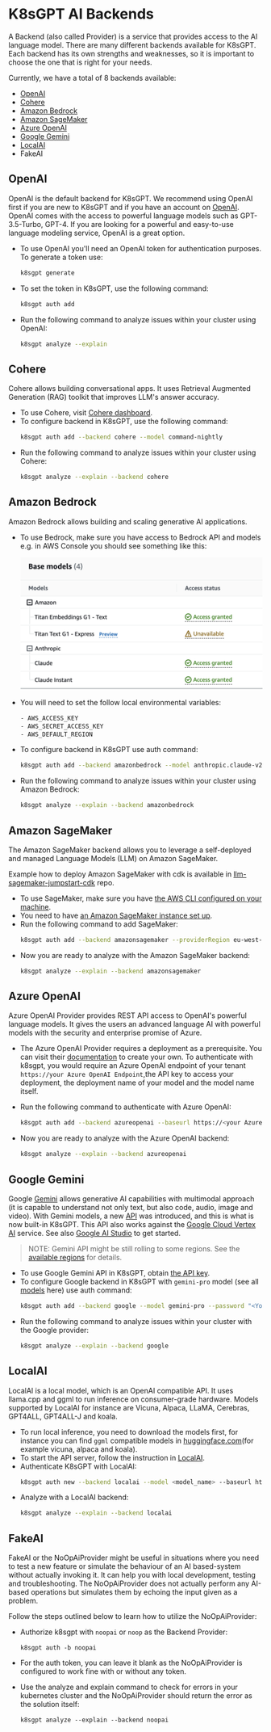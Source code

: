 # K8sGPT AI Backends

A Backend (also called Provider) is a service that provides access to the AI language model. There are many different backends available for K8sGPT. Each backend has its own strengths and weaknesses, so it is important to choose the one that is right for your needs.

Currently, we have a total of 8 backends available:

- [OpenAI](https://openai.com/)
- [Cohere](https://cohere.com/)
- [Amazon Bedrock](https://aws.amazon.com/bedrock/)
- [Amazon SageMaker](https://aws.amazon.com/sagemaker/)
- [Azure OpenAI](https://azure.microsoft.com/en-us/products/cognitive-services/openai-service)
- [Google Gemini](https://ai.google.dev/docs/gemini_api_overview)
- [LocalAI](https://github.com/go-skynet/LocalAI)
- FakeAI

## OpenAI

OpenAI is the default backend for K8sGPT. We recommend using OpenAI first if you are new to K8sGPT and if you have an account on [OpenAI](https://openai.com/). OpenAI comes with the access to powerful language models such as GPT-3.5-Turbo, GPT-4. If you are looking for a powerful and easy-to-use language modeling service, OpenAI is a great option.

- To use OpenAI you'll need an OpenAI token for authentication purposes. To generate a token use:
    ```bash
    k8sgpt generate
    ```
- To set the token in K8sGPT, use the following command:
    ```bash
    k8sgpt auth add
    ```
- Run the following command to analyze issues within your cluster using OpenAI:
    ```bash
    k8sgpt analyze --explain
    ```

## Cohere

Cohere allows building conversational apps. It uses Retrieval Augmented Generation (RAG) toolkit that improves LLM's answer accuracy.

- To use Cohere, visit [Cohere dashboard](https://dashboard.cohere.ai/api-keys).
- To configure backend in K8sGPT, use the following command:
    ```bash
    k8sgpt auth add --backend cohere --model command-nightly
    ```
- Run the following command to analyze issues within your cluster using Cohere:
    ```bash
    k8sgpt analyze --explain --backend cohere
    ```

## Amazon Bedrock

Amazon Bedrock allows building and scaling generative AI applications.

- To use Bedrock, make sure you have access to Bedrock API and models e.g. in AWS Console you should see something like this:

  ![Bedrock](../../imgs/bedrock.png)

- You will need to set the follow local environmental variables:
    ```
    - AWS_ACCESS_KEY
    - AWS_SECRET_ACCESS_KEY
    - AWS_DEFAULT_REGION
    ```

- To configure backend in K8sGPT use auth command:
    ```bash
    k8sgpt auth add --backend amazonbedrock --model anthropic.claude-v2
    ```
- Run the following command to analyze issues within your cluster using Amazon Bedrock:
    ```bash
    k8sgpt analyze --explain --backend amazonbedrock
    ```

## Amazon SageMaker

The Amazon SageMaker backend allows you to leverage a self-deployed and managed Language Models (LLM) on Amazon SageMaker.

Example how to deploy Amazon SageMaker with cdk is available in [llm-sagemaker-jumpstart-cdk](https://github.com/zaremb/llm-sagemaker-jumpstart-cdk) repo.

- To use SageMaker, make sure you have [the AWS CLI configured on your machine](https://docs.aws.amazon.com/cli/latest/userguide/cli-chap-configure.html).
- You need to have [an Amazon SageMaker instance set up](https://github.com/zaremb/llm-sagemaker-jumpstart-cdk).
- Run the following command to add SageMaker:
    ```bash
    k8sgpt auth add --backend amazonsagemaker --providerRegion eu-west-1 --endpointname endpoint-xxxxxxxxxx
    ```
- Now you are ready to analyze with the Amazon SageMaker backend:
    ```bash
    k8sgpt analyze --explain --backend amazonsagemaker
    ```

## Azure OpenAI

Azure OpenAI Provider provides REST API access to OpenAI's powerful language models. It gives the users an advanced language AI with powerful models with the security and enterprise promise of Azure.

- The Azure OpenAI Provider requires a deployment as a prerequisite. You can visit their [documentation](https://learn.microsoft.com/en-us/azure/cognitive-services/openai/how-to/create-resource?pivots=web-portal#create-a-resource) to create your own.
  To authenticate with k8sgpt, you would require an Azure OpenAI endpoint of your tenant `https://your Azure OpenAI Endpoint`,the API key to access your deployment, the deployment name of your model and the model name itself.

- Run the following command to authenticate with Azure OpenAI:
    ```bash
    k8sgpt auth add --backend azureopenai --baseurl https://<your Azure OpenAI endpoint> --engine <deployment_name> --model <model_name>
    ```
- Now you are ready to analyze with the Azure OpenAI backend:
    ```bash
    k8sgpt analyze --explain --backend azureopenai
    ```

## Google Gemini

Google [Gemini](https://blog.google/technology/ai/google-gemini-ai/#performance) allows generative AI capabilities with multimodal approach (it is capable to understand not only text, but also code, audio, image and video). With Gemini models, a new [API](https://ai.google.dev/docs/gemini_api_overview) was introduced, and this is what is now built-in K8sGPT. This API also works against the [Google Cloud Vertex AI](https://ai.google.dev/docs/migrate_to_cloud) service. See also [Google AI Studio](https://ai.google.dev/tutorials/ai-studio_quickstart) to get started.

> NOTE: Gemini API might be still rolling to some regions. See the [available regions](https://ai.google.dev/available_regions) for details.

- To use Google Gemini API in K8sGPT, obtain [the API key](https://ai.google.dev/tutorials/setup).
- To configure Google backend in K8sGPT with `gemini-pro` model (see all [models](https://ai.google.dev/models) here) use auth command:
    ```bash
    k8sgpt auth add --backend google --model gemini-pro --password "<Your API KEY>"
    ```
- Run the following command to analyze issues within your cluster with the Google provider:
    ```bash
    k8sgpt analyze --explain --backend google
    ```

## LocalAI

LocalAI is a local model, which is an OpenAI compatible API. It uses llama.cpp and ggml to run inference on consumer-grade hardware. Models supported by LocalAI for instance are Vicuna, Alpaca, LLaMA, Cerebras, GPT4ALL, GPT4ALL-J and koala.

- To run local inference, you need to download the models first, for instance you can find `ggml` compatible models in [huggingface.com](https://huggingface.co/models?search=ggml)(for example vicuna, alpaca and koala).
- To start the API server, follow the instruction in [LocalAI](https://github.com/go-skynet/LocalAI#example-use-gpt4all-j-model).
- Authenticate K8sGPT with LocalAI:
    ```bash
    k8sgpt auth new --backend localai --model <model_name> --baseurl http://localhost:8080/v1
    ```
- Analyze with a LocalAI backend:
    ```bash
    k8sgpt analyze --explain --backend localai
    ```

## FakeAI

FakeAI or the NoOpAiProvider might be useful in situations where you need to test a new feature or simulate the behaviour of an AI based-system without actually invoking it. It can help you with local development, testing and troubleshooting.
The NoOpAiProvider does not actually perform any AI-based operations but simulates them by echoing the input given as a problem.

Follow the steps outlined below to learn how to utilize the NoOpAiProvider:

- Authorize k8sgpt with `noopai` or `noop` as the Backend Provider:
    ```
    k8sgpt auth -b noopai
    ```
- For the auth token, you can leave it blank as the NoOpAiProvider is configured to work fine with or without any token.

- Use the analyze and explain command to check for errors in your kubernetes cluster and the NoOpAiProvider should return the error as the solution itself:
    ```
    k8sgpt analyze --explain --backend noopai
    ```

